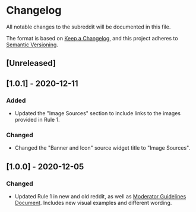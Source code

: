 # Changelog
All notable changes to the subreddit will be documented in this file.

The format is based on [Keep a Changelog](https://keepachangelog.com/en/1.0.0/),
and this project adheres to [Semantic Versioning](https://semver.org/spec/v2.0.0.html).

## [Unreleased]

## [1.0.1] - 2020-12-11

### Added
- Updated the "Image Sources" section to include links to the images provided in Rule 1.

### Changed
- Changed the "Banner and Icon" source widget title to "Image Sources".

## [1.0.0] - 2020-12-05

### Changed
- Updated Rule 1 in new and old reddit, as well as [Moderator Guidelines Document](https://docs.google.com/document/d/1I2vB7NCiUU_POFkqJVkG6i15tKrEeXeQKH8w5vTMMLQ/edit?usp=sharing). Includes new visual examples and different wording.
